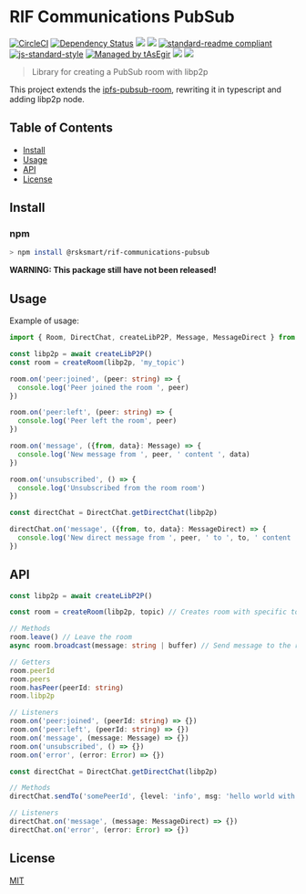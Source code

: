 # RIF Communications PubSub

[![CircleCI](https://flat.badgen.net/circleci/github/rsksmart/rif-communications-pubsub/master)](https://circleci.com/gh/rsksmart/rif-communications-pubsub/)
[![Dependency Status](https://david-dm.org/rsksmart/rif-communications-pubsub.svg?style=flat-square)](https://david-dm.org/rsksmart/rif-communications-pubsub)
[![](https://img.shields.io/badge/made%20by-IOVLabs-blue.svg?style=flat-square)](http://iovlabs.org)
[![](https://img.shields.io/badge/project-RIF%20Storage-blue.svg?style=flat-square)](https://www.rifos.org/)
[![standard-readme compliant](https://img.shields.io/badge/standard--readme-OK-brightgreen.svg?style=flat-square)](https://github.com/RichardLitt/standard-readme)
[![js-standard-style](https://img.shields.io/badge/code%20style-standard-brightgreen.svg?style=flat-square)](https://github.com/feross/standard)
[![Managed by tAsEgir](https://img.shields.io/badge/%20managed%20by-tasegir-brightgreen?style=flat-square)](https://github.com/auhau/tasegir)
![](https://img.shields.io/badge/npm-%3E%3D6.0.0-orange.svg?style=flat-square)
![](https://img.shields.io/badge/Node.js-%3E%3D10.0.0-orange.svg?style=flat-square)

> Library for creating a PubSub room with libp2p

This project extends the [ipfs-pubsub-room](https://github.com/ipfs-shipyard/ipfs-pubsub-room), rewriting it in typescript and adding libp2p node.

## Table of Contents

- [Install](#install)
- [Usage](#usage)
- [API](#api)
- [License](#license)

## Install

### npm

```sh
> npm install @rsksmart/rif-communications-pubsub
```

**WARNING: This package still have not been released!**

## Usage

Example of usage:
```ts
import { Room, DirectChat, createLibP2P, Message, MessageDirect } from '@rsksmart/rif-communications-pubsub'

const libp2p = await createLibP2P()
const room = createRoom(libp2p, 'my_topic')

room.on('peer:joined', (peer: string) => {
  console.log('Peer joined the room ', peer)
})

room.on('peer:left', (peer: string) => {
  console.log('Peer left the room', peer)
})

room.on('message', ({from, data}: Message) => {
  console.log('New message from ', peer, ' content ', data)
})

room.on('unsubscribed', () => {
  console.log('Unsubscribed from the room room')
})

const directChat = DirectChat.getDirectChat(libp2p)

directChat.on('message', ({from, to, data}: MessageDirect) => {
  console.log('New direct message from ', peer, ' to ', to, ' content ', data)
})
```

## API
```ts
const libp2p = await createLibP2P()

const room = createRoom(libp2p, topic) // Creates room with specific topic

// Methods
room.leave() // Leave the room
async room.broadcast(message: string | buffer) // Send message to the room

// Getters
room.peerId
room.peers
room.hasPeer(peerId: string)
room.libp2p

// Listeners
room.on('peer:joined', (peerId: string) => {})
room.on('peer:left', (peerId: string) => {})
room.on('message', (message: Message) => {})
room.on('unsubscribed', () => {})
room.on('error', (error: Error) => {})

const directChat = DirectChat.getDirectChat(libp2p)

// Methods
directChat.sendTo('somePeerId', {level: 'info', msg: 'hello world with custom object'})

// Listeners
directChat.on('message', (message: MessageDirect) => {})
directChat.on('error', (error: Error) => {})
```

## License

[MIT](./LICENSE)
